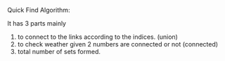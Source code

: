 Quick Find Algorithm:

It has 3 parts mainly
1. to connect to the links according to the indices. (union)
2. to check weather given 2 numbers are connected or not (connected)
3. total number of sets formed.